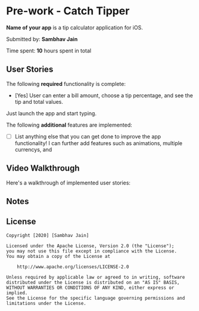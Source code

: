 # Pre-work - Catch Tipper 

**Name of your app** is a tip calculator application for iOS.

Submitted by: **Sambhav Jain**

Time spent: **10** hours spent in total

## User Stories

The following **required** functionality is complete:

* [Yes] User can enter a bill amount, choose a tip percentage, and see the tip and total values.

Just launch the app and start typing.

The following **additional** features are implemented:

- [ ] List anything else that you can get done to improve the app functionality!
I can further add features such as animations, multiple currencys, and

## Video Walkthrough 

Here's a walkthrough of implemented user stories:

<blockquote class="imgur-embed-pub" lang="en" data-id="a/M2CvvWW" data-context="false" ><a href="//imgur.com/a/M2CvvWW"></a></blockquote><script async src="//s.imgur.com/min/embed.js" charset="utf-8"></script>

## Notes


## License

    Copyright [2020] [Sambhav Jain]

    Licensed under the Apache License, Version 2.0 (the "License");
    you may not use this file except in compliance with the License.
    You may obtain a copy of the License at

        http://www.apache.org/licenses/LICENSE-2.0

    Unless required by applicable law or agreed to in writing, software
    distributed under the License is distributed on an "AS IS" BASIS,
    WITHOUT WARRANTIES OR CONDITIONS OF ANY KIND, either express or implied.
    See the License for the specific language governing permissions and
    limitations under the License.
